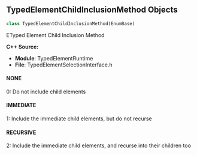 ## TypedElementChildInclusionMethod Objects

```python
class TypedElementChildInclusionMethod(EnumBase)
```

ETyped Element Child Inclusion Method

**C++ Source:**

- **Module**: TypedElementRuntime
- **File**: TypedElementSelectionInterface.h

<a id="unreal.TypedElementChildInclusionMethod.NONE"></a>

#### NONE

0: Do not include child elements

<a id="unreal.TypedElementChildInclusionMethod.IMMEDIATE"></a>

#### IMMEDIATE

1: Include the immediate child elements, but do not recurse

<a id="unreal.TypedElementChildInclusionMethod.RECURSIVE"></a>

#### RECURSIVE

2: Include the immediate child elements, and recurse into their children too

<a id="unreal.SleepFamily"></a>